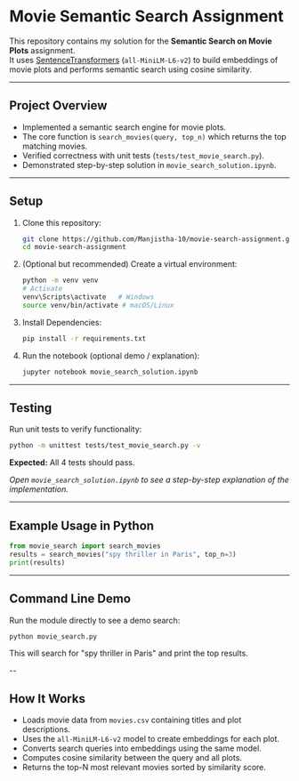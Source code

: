 # Movie Semantic Search Assignment

This repository contains my solution for the **Semantic Search on Movie Plots** assignment.  
It uses [SentenceTransformers](https://www.sbert.net) (`all-MiniLM-L6-v2`) to build embeddings of movie plots and performs semantic search using cosine similarity.

---

## Project Overview
- Implemented a semantic search engine for movie plots.
- The core function is `search_movies(query, top_n)` which returns the top matching movies.
- Verified correctness with unit tests (`tests/test_movie_search.py`).
- Demonstrated step-by-step solution in `movie_search_solution.ipynb`.

---

## Setup

1. Clone this repository:
   ```bash
   git clone https://github.com/Manjistha-10/movie-search-assignment.git
   cd movie-search-assignment
   ```

2. (Optional but recommended) Create a virtual environment:
    ```bash
    python -m venv venv
    # Activate
    venv\Scripts\activate   # Windows
    source venv/bin/activate # macOS/Linux
    ```

3. Install Dependencies:
    ```bash
    pip install -r requirements.txt
    ```

4. Run the notebook (optional demo / explanation):
    ```bash
    jupyter notebook movie_search_solution.ipynb
    ```

---

## Testing

Run unit tests to verify functionality:
```bash
python -m unittest tests/test_movie_search.py -v
```
**Expected:** All 4 tests should pass.  

*Open `movie_search_solution.ipynb` to see a step-by-step explanation of the implementation.*

---

## Example Usage in Python
```python
from movie_search import search_movies
results = search_movies("spy thriller in Paris", top_n=3)
print(results)
```

---

## Command Line Demo
Run the module directly to see a demo search:
```bash
python movie_search.py
```
This will search for "spy thriller in Paris" and print the top results.

--

## How It Works
- Loads movie data from `movies.csv` containing titles and plot descriptions.  
- Uses the `all-MiniLM-L6-v2` model to create embeddings for each plot.  
- Converts search queries into embeddings using the same model.  
- Computes cosine similarity between the query and all plots.  
- Returns the top-N most relevant movies sorted by similarity score.